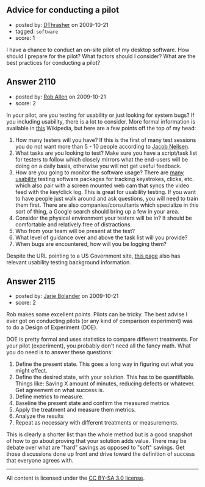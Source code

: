 ## Advice for conducting a pilot

- posted by: [DThrasher](https://stackexchange.com/users/-1/326-dthrasher) on 2009-10-21
- tagged: `software`
- score: 1

I have a chance to conduct an on-site pilot of my desktop software. How should I prepare for the pilot? What factors should I consider? What are the best practices for conducting a pilot?



## Answer 2110

- posted by: [Rob Allen](https://stackexchange.com/users/-1/604-rob-allen) on 2009-10-21
- score: 2

<p>In your pilot, are you testing for usability or just looking for system bugs? If you including usability, there is a lot to consider. More formal information is available in <a href="http://en.wikipedia.org/wiki/Software%5Ftesting" rel="nofollow">this</a> Wikipedia, but here are a few points off the top of my head: </p>

<ol>
<li>How many testers will you have? If this is the first of many test sessions you do not want more than 5 - 10 people according to <a href="http://en.wikipedia.org/wiki/Jakob%5FNielsen%5F%28usability%5Fconsultant%29" rel="nofollow">Jacob Neilsen</a>.</li>
<li>What tasks are you looking to test? Make sure you have a script/task list for testers to follow which closely mirrors what the end-users will be doing on a daily basis, otherwise you will not get useful feedback. </li>
<li>How are you going to monitor the software usage? There are <a href="http://danalytics.blogspot.com/2007/07/usability-testing-techsmith-morae.html" rel="nofollow">many</a> <a href="http://silverbackapp.com/" rel="nofollow">usability</a> testing software packages for tracking keystrokes, clicks, etc. which also pair with a screen mounted web cam that syncs the video feed with the key/click log. This is great for usability testing. If you want to have people just walk around and ask questions, you will need to train them first. There are also companies/consultants which specialize in this sort of thing, a Google search should bring up a few in your area. </li>
<li>Consider the physical environment your testers will be in? It should be comfortable and relatively free of distractions. </li>
<li>Who from your team will be present at the test? </li>
<li>What level of guidance over and above the task list will you provide? </li>
<li>When bugs are encountered, how will you be logging them? </li>
</ol>

<p>Despite the URL pointing to a US Government site, <a href="http://www.usability.gov/refine/learnusa.html" rel="nofollow">this page</a> also has relevant usability testing background information.</p>



## Answer 2115

- posted by: [Jarie Bolander](https://stackexchange.com/users/-1/585-jarie-bolander) on 2009-10-21
- score: 2

Rob makes some excellent points. Pilots can be tricky. The best advise I ever got on conducting pilots (or any kind of comparison experiment) was to do a Design of Experiment (DOE).

DOE is pretty formal and uses statistics to compare different treatments. For your pilot (experiment), you probably don't need all the fancy math. What you do need is to answer these questions:

 1. Define the present state. This goes a long way in figuring out what you might effect.
 2. Define the desired state, with your solution. This has to be quantifiable. Things like: Saving X amount of minutes, reducing defects or whatever. Get agreement on what success is.
 3. Define metrics to measure.
 4. Baseline the present state and confirm the measured metrics.
 5. Apply the treatment and measure them metrics.
 6. Analyze the results
 7. Repeat as necessary with different treatments or measurements.

This is clearly a shorter list than the whole method but is a good snapshot of how to go about proving that your solution adds value. There may be debate over what are "hard" savings as opposed to "soft" savings. Get those discussions done up front and drive toward the definition of success that everyone agrees with.





---

All content is licensed under the [CC BY-SA 3.0 license](https://creativecommons.org/licenses/by-sa/3.0/).
